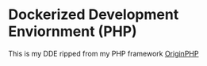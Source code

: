 # Dockerized Development Enviornment (PHP)

This is my DDE ripped from my PHP framework [OriginPHP](https://www.originphp.com)
